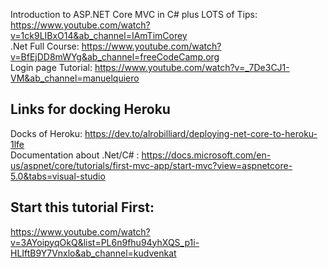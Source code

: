 Introduction to ASP.NET Core MVC in C# plus LOTS of Tips: https://www.youtube.com/watch?v=1ck9LIBxO14&ab_channel=IAmTimCorey<br>
.Net Full Course: https://www.youtube.com/watch?v=BfEjDD8mWYg&ab_channel=freeCodeCamp.org<br>
Login page Tutorial: https://www.youtube.com/watch?v=_7De3CJ1-VM&ab_channel=manuelquiero


## Links for docking Heroku
Docks of Heroku: https://dev.to/alrobilliard/deploying-net-core-to-heroku-1lfe<br>
Documentation about .Net/C# :  https://docs.microsoft.com/en-us/aspnet/core/tutorials/first-mvc-app/start-mvc?view=aspnetcore-5.0&tabs=visual-studio<br>



## Start this tutorial First:<br>
https://www.youtube.com/watch?v=3AYoipyqOkQ&list=PL6n9fhu94yhXQS_p1i-HLIftB9Y7Vnxlo&ab_channel=kudvenkat
